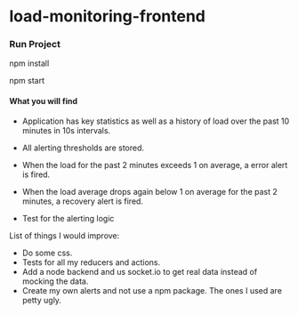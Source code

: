 # load-monitoring-frontend

### Run Project

npm install 

npm start

#### What you will find

+ Application has key statistics as well as a history of load over the past 10 minutes in 10s intervals.

+ All alerting thresholds are stored.

+ When the load for the past 2 minutes exceeds 1 on average, a error alert is fired.

+ When the load average drops again below 1 on average for the past 2 minutes, a recovery alert is fired.

+ Test for the alerting logic

List of things I would improve:

+ Do some css.
+ Tests for all my reducers and actions.
+ Add a node backend and us socket.io to get real data instead of mocking the data.
+ Create my own alerts and not use a npm package. The ones I used are petty ugly.
